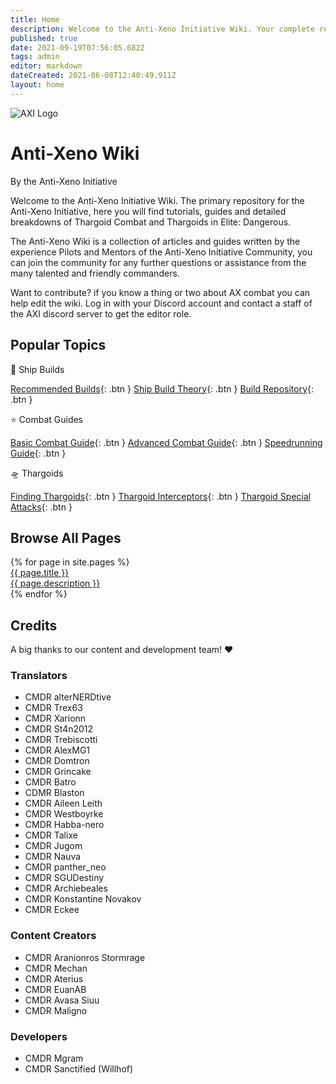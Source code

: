 ```yaml
---
title: Home
description: Welcome to the Anti-Xeno Initiative Wiki. Your complete repository for Anti-Xeno Combat.
published: true
date: 2021-09-19T07:56:05.682Z
tags: admin
editor: markdown
dateCreated: 2021-06-08T12:40:49.911Z
layout: home
---
```


![AXI Logo](/assets/axi_insignia_hypen_512.png)

# Anti-Xeno Wiki

By the Anti-Xeno Initiative

Welcome to the Anti-Xeno Initiative Wiki. The primary repository for the Anti-Xeno Initiative, here you will find tutorials, guides and detailed breakdowns of Thargoid Combat and Thargoids in Elite: Dangerous.

The Anti-Xeno Wiki is a collection of articles and guides written by the experience Pilots and Mentors of the Anti-Xeno Initiative Community, you can join the community for any further questions or assistance from the many talented and friendly commanders.

Want to contribute? if you know a thing or two about AX combat you can help edit the wiki. Log in with your Discord account and contact a staff of the AXI discord server to get the editor role.

## Popular Topics

🚀 Ship Builds

[Recommended Builds](/builds){: .btn } [Ship Build Theory](/shipbuildtheory){: .btn } [Build Repository](/buildrepository){: .btn }

⭐ Combat Guides

[Basic Combat Guide](/basic-combat-guide){: .btn } [Advanced Combat Guide](/advanced-combat-guide){: .btn } [Speedrunning Guide](/combat-speedrunning){: .btn }

🛸 Thargoids

[Finding Thargoids](/finding-thargoids){: .btn } [Thargoid Interceptors](/interceptors){: .btn } [Thargoid Special Attacks](/special-attacks){: .btn }

## Browse All Pages

<div id="pagelistbox" class="grid-container">
    {% for page in site.pages %}
        <a id="pagelistitem" class="grid-item" href="{{ site.baseurl }}{{ page.permalink }}"><div class="listitemtitle">{{ page.title }}</div><div class="listitemdescription">{{ page.description }}</div></a>
    {% endfor %}
</div>

## Credits

A big thanks to our content and development team! ❤️

### Translators

-   CMDR alterNERDtive
-   CMDR Trex63
-   CMDR Xarionn
-   CMDR St4n2012
-   CMDR Trebiscotti
-   CMDR AlexMG1
-   CMDR Domtron
-   CMDR Grincake
-   CMDR Batro
-   CDMR Blaston
-   CMDR Aileen Leith
-   CMDR Westboyrke
-   CMDR Habba-nero
-   CMDR Talixe
-   CMDR Jugom
-   CMDR Nauva
-   CMDR panther\_neo
-   CMDR SGUDestiny
-   CMDR Archiebeales
-   CMDR Konstantine Novakov
-   CMDR Eckee

### Content Creators

-   CMDR Aranionros Stormrage
-   CMDR Mechan
-   CMDR Aterius
-   CMDR EuanAB
-   CMDR Avasa Siuu
-   CMDR Maligno

### Developers

-   CMDR Mgram
-   CMDR Sanctified (Willhof)